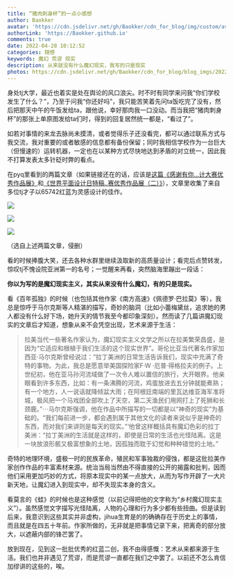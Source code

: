 ```yaml
---
title: “猪肉刺身杯”的一点小感想
author: Baokker
avatar: 'https://cdn.jsdelivr.net/gh/Baokker/cdn_for_blog/img/custom/avatar.jpg'
authorLink: 'https://Baokker.github.io'
comments: true
date: 2022-04-28 10:12:52
categories: 随想
keywords: 魔幻 荒谬 现实
description: 从来就没有什么魔幻现实，我写的只是现实
photos: https://cdn.jsdelivr.net/gh/Baokker/cdn_for_blog/blog_imgs/20220428120623.png
---
```


身处tj大学，最近也着实是处在舆论的风口浪尖。时不时有同学来问我“你们学校发生了什么？”，乃至于问我“你还好吗”，我只能苦笑着先问ta饭吃完了没有，然后把那天中午的午饭发给ta，跟他说，幸好那肉我一口没动。而当我把“猪肉刺身杯”的那张上单原图发给ta们时，得到的回复居然统一都是，“看过了”。

如若对事情的来龙去脉尚未摸清，或者觉得乐子还没看完，都可以通过联系方式与我交流，我对重要的或者敏感的信息都有备份保留；同时我相信学校作为一台巨大（但慢速的）运转机器，一定也在以某种方式尽快地达到矛盾的对立统一，因此我不打算发表太多针砭时弊的看点。

在pyq里看到的两篇文章（如果链接还在的话，应该是[这篇《感谢有你...计大赛优秀作品展》](https://mp.weixin.qq.com/s/fIUVldmrI_R6DNwS3XmUfQ)和[《世界平面设计日特稿..赛优秀作品展（二）》](https://mp.weixin.qq.com/s/W9zwwuXF3jhFQMxKVHk3MQ)），文章里收集了来自多位tj才子以65742红蓝为灵感设计的佳作。

![](https://cdn.jsdelivr.net/gh/Baokker/cdn_for_blog/blog_imgs/20220428104049.png)

![](https://cdn.jsdelivr.net/gh/Baokker/cdn_for_blog/blog_imgs/20220428104104.png)

![](https://cdn.jsdelivr.net/gh/Baokker/cdn_for_blog/blog_imgs/20220428104604.png)

（选自上述两篇文章，侵删）

看的时候捧腹大笑，还去各种水群里继续汲取新的高质量设计；看完后点赞转发，惊叹tj不愧设院亚洲第一的名号；一觉醒来再看，突然脑海里蹦出一段话：

**你以为写的是魔幻现实主义，其实从来没有什么魔幻，有的只是现实。**

看《百年孤独》的时候（也包括其他作家《南方高速》《佩德罗·巴拉莫》等），我总是惊呼于马尔克斯等人精湛的描写，奇妙的脑洞（比如小蕾梅黛丝，追求她的男人都没有什么好下场，她升天的情节我至今都印象深刻）。然而读了几篇讲魔幻现实的文章后才知道，想象从来不会凭空出现，艺术来源于生活：

> 拉美当代一些著名作家认为，魔幻现实主义文学之所以在拉美繁荣昌盛，是因为“它适应和根植于我们生活的这个现实世界”。哥伦比亚当代著名作家加西亚·马尔克斯曾经说过：“拉丁美洲的日常生活告诉我们，现实中充满了奇特的事物。为此，我总是愿意举美国探险家F·W ·厄普·得格拉夫的例子。上世纪初，他在亚马孙河流域做了一次令人难以置信的旅行，大开眼界。他亲眼看到许多东西，比如：有一条沸腾的河流，鸡蛋放进去五分钟就能煮熟；有一个地方，人一说话就降倾盆大雨；在阿根廷南端的里瓦达维亚海军准将城，极风把一个马戏团全部吹上了天空，第二天渔民们用网打上了死狮和长颈鹿。”⋯马尔克斯强调，他在作品中所描写的一切都是以“神奇的现实”为基础的。“我们每前进一步，都会遇到属于其他文化的读者来说似乎是神奇的东西，而对我们来讲则是每天的现实。”‘他曾这样概括具有魔幻色彩的拉丁美洲：“拉丁美洲的生活就是这样的，即使是日常的生活也光怪陆离。这是一块放浪形骸又极富想象的土地，因孤独而耽于幻觉和种种错觉的土地。”

奇特的地理环境，盛极一时的民族革命，殖民和军事独裁的侵蚀，都是这批拉美作家创作作品的丰富素材来源。统治当局当然由不得直接的公开的揭露和批判，因而他们采用更加巧妙的方式，将原本现实中的某一点放大，从而为写作开辟了一大片新天地，让魔幻进入到现实中，却不失现实本身的含义。

看莫言的《蛙》的时候也是这种感觉（以前记得把他的文字称为“乡村魔幻现实主义”）。虽然感觉文字描写光怪陆离，人物的心理和行为多少都有些扭曲。但是读到后来，我意识到这些其实并非虚构，jihua生育是的的确确存在于历史上的事情，而且就是在四五十年前。作家所做的，无非就是把事情记录下来，把离奇的部分放大，以遮蔽内部的锋芒罢了。

放到现在，见到这一批批优秀的红蓝二创，我不由得感慨：艺术从来都来源于生活。我们也并非遇见了荒谬，而是荒谬一直都在我们之中罢了。以前还不怎么肯信加缪讲的这些的，唉。









